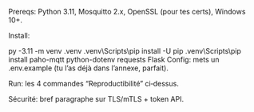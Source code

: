 Prereqs: Python 3.11, Mosquitto 2.x, OpenSSL (pour tes certs), Windows 10+.

Install:


py -3.11 -m venv .venv
.venv\Scripts\pip install -U pip
.venv\Scripts\pip install paho-mqtt python-dotenv requests Flask
Config: mets un .env.example (tu l’as déjà dans l’annexe, parfait).

Run: les 4 commandes “Reproductibilité” ci‑dessus.

Sécurité: bref paragraphe sur TLS/mTLS + token API.

